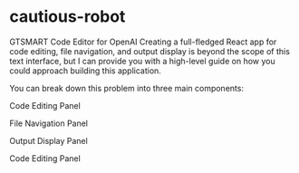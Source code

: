 # cautious-robot
GTSMART Code Editor for OpenAI
Creating a full-fledged React app for code editing, file navigation, and output display is beyond the scope of this text interface, but I can provide you with a high-level guide on how you could approach building this application.

You can break down this problem into three main components:

Code Editing Panel

File Navigation Panel

Output Display Panel

Code Editing Panel
